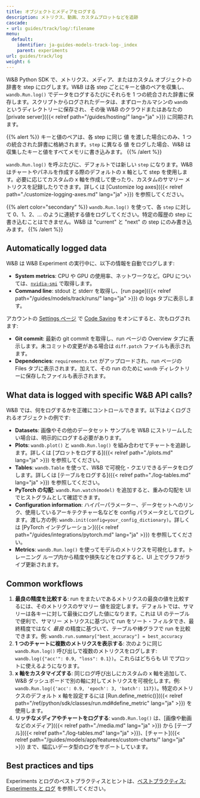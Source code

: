 ```yaml
---
title: オブジェクトとメディアをログする
description: メトリクス、動画、カスタムプロットなどを追跡
cascade:
- url: guides/track/log/:filename
menu:
  default:
    identifier: ja-guides-models-track-log-_index
    parent: experiments
url: guides/track/log
weight: 6
---
```


W&B Python SDK で、メトリクス、メディア、またはカスタム オブジェクトの辞書を step にログします。W&B は各 step ごとにキーと値のペアを収集し、`wandb.Run.log()` でデータをログするたびにそれらを 1 つの統合された辞書に保存します。スクリプトからログされたデータは、まずローカルマシンの `wandb` というディレクトリーに保存され、その後 W&B のクラウドまたはあなたの [private server]({{< relref path="/guides/hosting/" lang="ja" >}}) に同期されます。

{{% alert %}}
キーと値のペアは、各 step に同じ 値 を渡した場合にのみ、1 つの統合された辞書に格納されます。`step` に異なる 値 をログした場合、W&B は収集したキーと値をすべてメモリに書き込みます。
{{% /alert %}}

`wandb.Run.log()` を呼ぶたびに、デフォルトでは新しい `step` になります。W&B はチャートやパネルを作成する際のデフォルトの x 軸として step を使用します。必要に応じてカスタムの x 軸を作成して使ったり、カスタムのサマリー メトリクスを記録したりできます。詳しくは [Customize log axes]({{< relref path="./customize-logging-axes.md" lang="ja" >}}) を参照してください。









{{% alert color="secondary" %}}
`wandb.Run.log()` を使って、各 `step` に対して 0、1、2、… のように連続する値をログしてください。特定の履歴の step に書き込むことはできません。W&B は "current" と "next" の step にのみ書き込みます。
{{% /alert %}}





## Automatically logged data

W&B は W&B Experiment の実行中に、以下の情報を自動でログします:


* **System metrics**: CPU や GPU の使用率、ネットワークなど。GPU については、[`nvidia-smi`](https://developer.nvidia.com/nvidia-system-management-interface) で取得します。
* **Command line**: stdout と stderr を取得し、[run page]({{< relref path="/guides/models/track/runs/" lang="ja" >}}) の logs タブに表示します。

アカウントの [Settings ページ](https://wandb.ai/settings) で [Code Saving](https://wandb.me/code-save-colab) をオンにすると、次もログされます:

* **Git commit**: 最新の git commit を取得し、run ページの Overview タブに表示します。未コミットの変更がある場合は `diff.patch` ファイルも表示されます。
* **Dependencies**: `requirements.txt` がアップロードされ、run ページの Files タブに表示されます。加えて、その run のために `wandb` ディレクトリーに保存したファイルも表示されます。


## What data is logged with specific W&B API calls?

W&B では、何をログするかを正確にコントロールできます。以下はよくログされるオブジェクトの例です:

* **Datasets**: 画像やその他のデータセット サンプルを W&B にストリームしたい場合は、明示的にログする必要があります。
* **Plots**: `wandb.plot()` と `wandb.Run.log()` を組み合わせてチャートを追跡します。詳しくは [プロットをログする]({{< relref path="./plots.md" lang="ja" >}}) を参照してください。 
* **Tables**: `wandb.Table` を使って、W&B で可視化・クエリできるデータをログします。詳しくは [テーブルをログする]({{< relref path="./log-tables.md" lang="ja" >}}) を参照してください。
* **PyTorch の勾配**: `wandb.Run.watch(model)` を追加すると、重みの勾配を UI でヒストグラムとして確認できます。
* **Configuration information**: ハイパーパラメーター、データセットへのリンク、使用しているアーキテクチャー名などを config パラメータとしてログします。渡し方の例: `wandb.init(config=your_config_dictionary)`。詳しくは [PyTorch インテグレーション]({{< relref path="/guides/integrations/pytorch.md" lang="ja" >}}) を参照してください。 
* **Metrics**: `wandb.Run.log()` を使ってモデルのメトリクスを可視化します。トレーニング ループ内から精度や損失などをログすると、UI 上でグラフがライブ更新されます。



## Common workflows

1. **最良の精度を比較する**: run をまたいであるメトリクスの最良の値を比較するには、そのメトリクスのサマリー 値を設定します。デフォルトでは、サマリーは各キーに対して最後にログした値になります。これは UI のテーブルで便利で、サマリー メトリクスに基づいて run をソート・フィルタでき、最終精度ではなく _最良_ の精度に基づいて、テーブルや棒グラフで run を比較できます。例: `wandb.run.summary["best_accuracy"] = best_accuracy`
2. **1 つのチャートに複数のメトリクスを表示する**: 次のように同じ `wandb.Run.log()` 呼び出しで複数のメトリクスをログします: `wandb.log({"acc'": 0.9, "loss": 0.1})`。これらはどちらも UI でプロットに使えるようになります。
3. **x 軸をカスタマイズする**: 同じログ呼び出しにカスタムの x 軸を追加して、W&B ダッシュボードで別の軸に対してメトリクスを可視化します。例: `wandb.Run.log({'acc': 0.9, 'epoch': 3, 'batch': 117})`。特定のメトリクスのデフォルト x 軸を設定するには [Run.define_metric()]({{< relref path="/ref/python/sdk/classes/run.md#define_metric" lang="ja" >}}) を使用します。
4. **リッチなメディアやチャートをログする**: `wandb.Run.log()` は、[画像や動画などのメディア]({{< relref path="./media.md" lang="ja" >}}) から [テーブル]({{< relref path="./log-tables.md" lang="ja" >}})、[チャート]({{< relref path="/guides/models/app/features/custom-charts/" lang="ja" >}}) まで、幅広いデータ型のログをサポートしています。

## Best practices and tips 

Experiments とログのベストプラクティスとヒントは、[ベストプラクティス: Experiments と ログ](https://wandb.ai/wandb/pytorch-lightning-e2e/reports/W-B-Best-Practices-Guide--VmlldzozNTU1ODY1#w&b-experiments-and-logging) を参照してください。